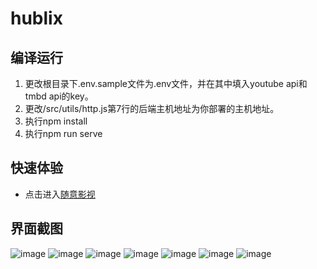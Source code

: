 # hublix

## 编译运行

1. 更改根目录下.env.sample文件为.env文件，并在其中填入youtube api和tmbd api的key。
2. 更改/src/utils/http.js第7行的后端主机地址为你部署的主机地址。
3. 执行npm install
4. 执行npm run serve

## 快速体验

- 点击进入[随意影视](http://hublix.namu.cf)

## 界面截图

![image](https://user-images.githubusercontent.com/61347081/189036475-8aef873d-cb06-4b32-86fe-d8659791f563.png)
![image](https://user-images.githubusercontent.com/61347081/189036494-f1ec8f2e-f60f-4ea5-a6f4-2ba68bf3f49d.png)
![image](https://user-images.githubusercontent.com/61347081/189036507-35e16126-7586-4a23-86f6-e7c6af4c6c15.png)
![image](https://user-images.githubusercontent.com/61347081/189036515-709b89b4-88a9-4404-aafd-71228bc23021.png)
![image](https://user-images.githubusercontent.com/61347081/189036524-fd59c857-3d80-4d81-9172-a7cae54831cb.png)
![image](https://user-images.githubusercontent.com/61347081/189036551-e6772acf-55e0-4bc0-b5ac-61be48b683aa.png)
![image](https://user-images.githubusercontent.com/61347081/189036561-9e3d4601-f9fc-4698-b6d6-3cba58cfc14c.png)


